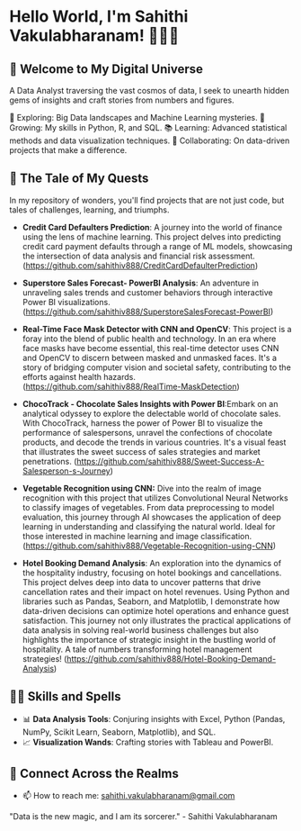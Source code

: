 # Hello World, I'm Sahithi Vakulabharanam! 👨‍💻🚀

## 🌌 Welcome to My Digital Universe

A Data Analyst traversing the vast cosmos of data, I seek to unearth hidden gems of insights and craft stories from numbers and figures.

🔭 Exploring: Big Data landscapes and Machine Learning mysteries.
🌱 Growing: My skills in Python, R, and SQL.
📚 Learning: Advanced statistical methods and data visualization techniques.
🤝 Collaborating: On data-driven projects that make a difference.

 ## 📜 The Tale of My Quests

In my repository of wonders, you'll find projects that are not just code, but tales of challenges, learning, and triumphs.

- **Credit Card Defaulters Prediction**: A journey into the world of finance using the lens of machine learning. This project delves into predicting credit card payment defaults through a range of ML models, showcasing the intersection of data analysis and financial risk assessment. (https://github.com/sahithiv888/CreditCardDefaulterPrediction)
- **Superstore Sales Forecast- PowerBI Analysis**: An adventure in unraveling sales trends and customer behaviors through interactive Power BI visualizations. (https://github.com/sahithiv888/SuperstoreSalesForecast-PowerBI)

- **Real-Time Face Mask Detector with CNN and OpenCV**: This project is a foray into the blend of public health and technology. In an era where face masks have become essential, this real-time detector uses CNN and OpenCV to discern between masked and unmasked faces. It's a story of bridging computer vision and societal safety, contributing to the efforts against health hazards.(https://github.com/sahithiv888/RealTime-MaskDetection)

- **ChocoTrack - Chocolate Sales Insights with Power BI**:Embark on an analytical odyssey to explore the delectable world of chocolate sales. With ChocoTrack, harness the power of Power BI to visualize the performance of salespersons, unravel the confections of chocolate products, and decode the trends in various countries. It's a visual feast that illustrates the sweet success of sales strategies and market penetrations. (https://github.com/sahithiv888/Sweet-Success-A-Salesperson-s-Journey)

- **Vegetable Recognition using CNN:** Dive into the realm of image recognition with this project that utilizes Convolutional Neural Networks to classify images of vegetables. From data preprocessing to model evaluation, this journey through AI showcases the application of deep learning in understanding and classifying the natural world. Ideal for those interested in machine learning and image classification. (https://github.com/sahithiv888/Vegetable-Recognition-using-CNN)

- **Hotel Booking Demand Analysis**: An exploration into the dynamics of the hospitality industry, focusing on hotel bookings and cancellations. This project delves deep into data to uncover patterns that drive cancellation rates and their impact on hotel revenues. Using Python and libraries such as Pandas, Seaborn, and Matplotlib, I demonstrate how data-driven decisions can optimize hotel operations and enhance guest satisfaction. This journey not only illustrates the practical applications of data analysis in solving real-world business challenges but also highlights the importance of strategic insight in the bustling world of hospitality. A tale of numbers transforming hotel management strategies! (https://github.com/sahithiv888/Hotel-Booking-Demand-Analysis)

  
## 🧙‍♂️ Skills and Spells

- 📊 **Data Analysis Tools**: Conjuring insights with Excel, Python (Pandas, NumPy, Scikit Learn, Seaborn, Matplotlib), and SQL.
- 📈 **Visualization Wands**: Crafting stories with Tableau and PowerBI.


## 📡 Connect Across the Realms

- 📫 How to reach me: sahithi.vakulabharanam@gmail.com


"Data is the new magic, and I am its sorcerer." - Sahithi Vakulabharanam

